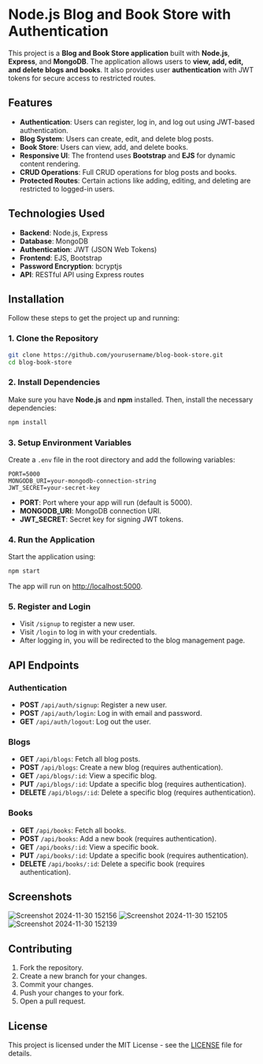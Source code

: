 # Node.js Blog and Book Store with Authentication

This project is a **Blog and Book Store application** built with **Node.js**, **Express**, and **MongoDB**. The application allows users to **view, add, edit, and delete blogs and books**. It also provides user **authentication** with JWT tokens for secure access to restricted routes.

## Features

- **Authentication**: Users can register, log in, and log out using JWT-based authentication.
- **Blog System**: Users can create, edit, and delete blog posts.
- **Book Store**: Users can view, add, and delete books.
- **Responsive UI**: The frontend uses **Bootstrap** and **EJS** for dynamic content rendering.
- **CRUD Operations**: Full CRUD operations for blog posts and books.
- **Protected Routes**: Certain actions like adding, editing, and deleting are restricted to logged-in users.

## Technologies Used

- **Backend**: Node.js, Express
- **Database**: MongoDB
- **Authentication**: JWT (JSON Web Tokens)
- **Frontend**: EJS, Bootstrap
- **Password Encryption**: bcryptjs
- **API**: RESTful API using Express routes

## Installation

Follow these steps to get the project up and running:

### 1. Clone the Repository

```bash
git clone https://github.com/yourusername/blog-book-store.git
cd blog-book-store
```

### 2. Install Dependencies

Make sure you have **Node.js** and **npm** installed. Then, install the necessary dependencies:

```bash
npm install
```

### 3. Setup Environment Variables

Create a `.env` file in the root directory and add the following variables:

```
PORT=5000
MONGODB_URI=your-mongodb-connection-string
JWT_SECRET=your-secret-key
```

- **PORT**: Port where your app will run (default is 5000).
- **MONGODB_URI**: MongoDB connection URI.
- **JWT_SECRET**: Secret key for signing JWT tokens.

### 4. Run the Application

Start the application using:

```bash
npm start
```

The app will run on [http://localhost:5000](http://localhost:5000).

### 5. Register and Login

- Visit `/signup` to register a new user.
- Visit `/login` to log in with your credentials.
- After logging in, you will be redirected to the blog management page.

## API Endpoints

### **Authentication**

- **POST** `/api/auth/signup`: Register a new user.
- **POST** `/api/auth/login`: Log in with email and password.
- **GET** `/api/auth/logout`: Log out the user.

### **Blogs**

- **GET** `/api/blogs`: Fetch all blog posts.
- **POST** `/api/blogs`: Create a new blog (requires authentication).
- **GET** `/api/blogs/:id`: View a specific blog.
- **PUT** `/api/blogs/:id`: Update a specific blog (requires authentication).
- **DELETE** `/api/blogs/:id`: Delete a specific blog (requires authentication).

### **Books**

- **GET** `/api/books`: Fetch all books.
- **POST** `/api/books`: Add a new book (requires authentication).
- **GET** `/api/books/:id`: View a specific book.
- **PUT** `/api/books/:id`: Update a specific book (requires authentication).
- **DELETE** `/api/books/:id`: Delete a specific book (requires authentication).

## Screenshots
![Screenshot 2024-11-30 152156](https://github.com/user-attachments/assets/814b29a7-9413-4742-a1ec-62811baae55b)
![Screenshot 2024-11-30 152105](https://github.com/user-attachments/assets/f91b3e09-e60c-478d-883d-d712478c9ce6)
![Screenshot 2024-11-30 152139](https://github.com/user-attachments/assets/0dfb2d6e-1d7e-42f3-a604-3da3311fbd94)

## Contributing

1. Fork the repository.
2. Create a new branch for your changes.
3. Commit your changes.
4. Push your changes to your fork.
5. Open a pull request.

## License

This project is licensed under the MIT License - see the [LICENSE](LICENSE) file for details.
